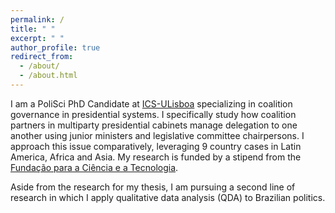 ```yaml
---
permalink: /
title: " "
excerpt: " "
author_profile: true
redirect_from: 
  - /about/
  - /about.html
---
```


I am a PoliSci PhD Candidate at [ICS-ULisboa](https://www.ics.ulisboa.pt/pessoa/joris-david-alberdingk-thijm) specializing in coalition governance in presidential systems. I specifically study how coalition partners in multiparty presidential cabinets manage delegation to one another using junior ministers and legislative committee chairpersons. I approach this issue comparatively, leveraging 9 country cases in Latin America, Africa and Asia. My research is funded by a stipend from the [Fundação para a Ciência e a Tecnologia](https://www.fct.pt/).

Aside from the research for my thesis, I am pursuing a second line of research in which I apply qualitative data analysis (QDA) to Brazilian politics.
